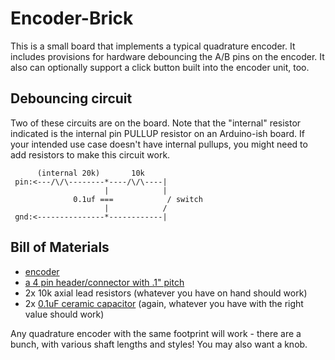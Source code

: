 # Encoder-Brick
 
 This is a small board that implements a typical quadrature encoder. It includes provisions for hardware debouncing the A/B
 pins on the encoder. It also can optionally support a click button built into the encoder unit, too.
 
 
 ## Debouncing circuit
 
 Two of these circuits are on the board. Note that the "internal" resistor indicated is the internal pin PULLUP resistor
 on an Arduino-ish board. If your intended use case doesn't have internal pullups, you might need to add resistors to make
 this circuit work.

```
      (internal 20k)       10k
 pin:<---/\/\--------*----/\/\----|
                     |            |
              0.1uf ===            / switch
                     |            /
 gnd:<---------------*------------|
 ```
 
 ## Bill of Materials
 
 - [encoder](https://www.mouser.com/ProductDetail/Bourns/PEC11R-4215F-S0024?qs=Zq5ylnUbLm5lAqmKF80wzQ%3D%3D)
 - [a 4 pin header/connector with .1" pitch](https://www.mouser.com/ProductDetail/molex/22-23-2042/?qs=52ipEG6BoUGnVIQV2y3Jgg%3D%3D&countrycode=US&currencycode=USD)
 - 2x 10k axial lead resistors (whatever you have on hand should work)
 - 2x [0.1uF ceramic capacitor](https://www.mouser.com/ProductDetail/Vishay-BC-Components/K104K15X7RF53H5?qs=sGAEpiMZZMuMW9TJLBQkXpsARSeHIOPdD%2FiGrRofazY%3D) (again, whatever you have with the right value should work)
 
 Any quadrature encoder with the same footprint will work - there are a bunch, with various shaft lengths and styles!
 You may also want a knob. 
 
 
